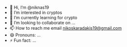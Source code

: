 - 👋 Hi, I’m @niknas19
- 👀 I’m interested in cryptos
- 🌱 I’m currently learning for crypto
- 💞️ I’m looking to collaborate on ...
- 📫 How to reach me email nikoskaradakis19@gmail.com
- 😄 Pronouns: ...
- ⚡ Fun fact: ...

<!---
niknas19/niknas19 is a ✨ special ✨ repository because its `README.md` (this file) appears on your GitHub profile.
You can click the Preview link to take a look at your changes.
--->
